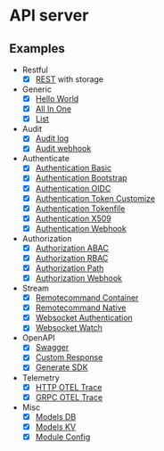 # API server

## Examples

- Restful
  * [x] [REST](./examples/rest) with storage
- Generic
  * [x] [Hello World](./examples/hello)
  * [x] [All In One](./examples/all-in-one)
  * [x] [List](./examples/list)
- Audit
  * [x] [Audit log](./examples/audit-log)
  * [x] [Audit webhook](./examples/audit-webhook)
- Authenticate
  * [x] [Authentication Basic](./examples/authn-basic)
  * [x] [Authentication Bootstrap](./examples/authn-bootstrap)
  * [x] [Authentication OIDC](./examples/authn-oidc)
  * [x] [Authentication Token Customize](./examples/authn-token-customize)
  * [x] [Authentication Tokenfile](./examples/authn-tokenfile)
  * [x] [Authentication X509](./examples/authn-x509)
  * [x] [Authentication Webhook](./examples/authn-webhook)
- Authorization
  * [x] [Authorization ABAC](./examples/authz-abac)
  * [x] [Authorization RBAC](./examples/authz-rbac)
  * [x] [Authorization Path](./examples/authz-path)
  * [x] [Authorization Webhook](./examples/authz-webhook)
- Stream
  * [x] [Remotecommand Container](./examples/remotecommand-container)
  * [x] [Remotecommand Native](./examples/remotecommand-native)
  * [x] [Websocket Authentication](./examples/websocket-auth)
  * [x] [Websocket Watch](./examples/websocket-watch)
- OpenAPI
  * [x] [Swagger](./examples/swagger)
  * [x] [Custom Response](./examples/custom-response)
  * [x] [Generate SDK](./examples/gen-sdk)
- Telemetry
  * [x] [HTTP OTEL Trace](./examples/otel-trace)
  * [x] [GRPC OTEL Trace](./examples/otel-trace-grpc)
- Misc
  * [x] [Models DB](./examples/models-db)
  * [x] [Models KV](./examples/models-kv)
  * [x] [Module Config](./examples/module-config)
